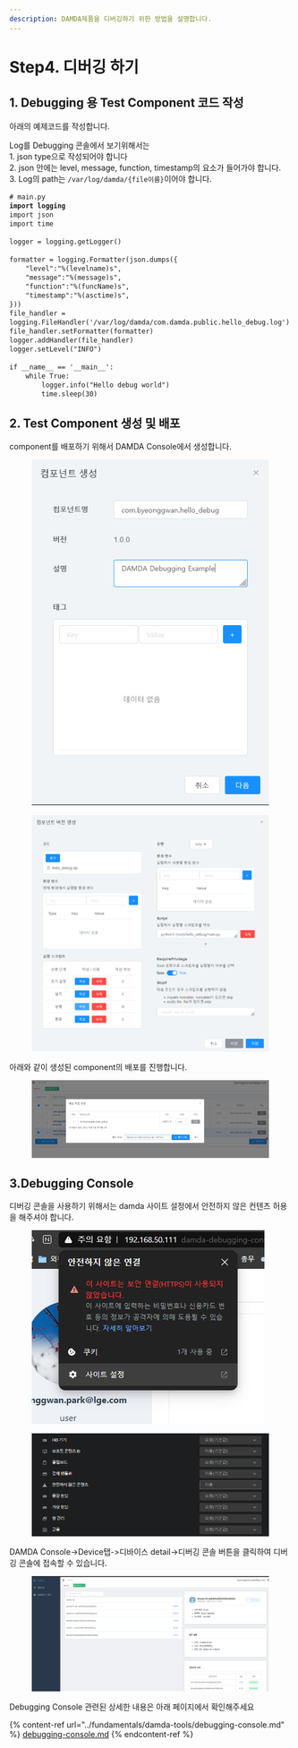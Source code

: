 ```yaml
---
description: DAMDA제품을 디버깅하기 위한 방법을 설명합니다.
---
```


# Step4. 디버깅 하기

## 1. Debugging 용 Test Component 코드 작성

아래의 예제코드를 작성합니다.

Log를 Debugging 콘솔에서 보기위해서는\
&#x20;   1\.  json type으로 작성되어야 합니다\
&#x20;   2\. json 안에는 level, message, function, timestamp의 요소가 들어가야 합니다.\
&#x20;   3\. Log의 path는 `/var/log/damda/{file이름}`이어야 합니다.

<pre class="language-python"><code class="lang-python"># main.py
<strong>import logging
</strong>import json
import time

logger = logging.getLogger()

formatter = logging.Formatter(json.dumps({
    "level":"%(levelname)s",
    "message":"%(message)s",
    "function":"%(funcName)s",
    "timestamp":"%(asctime)s",
}))
file_handler = logging.FileHandler('/var/log/damda/com.damda.public.hello_debug.log')
file_handler.setFormatter(formatter)
logger.addHandler(file_handler)
logger.setLevel("INFO")

if __name__ == '__main__':
    while True:
        logger.info("Hello debug world")
        time.sleep(30)</code></pre>

## 2. Test Component 생성 및 배포

component를 배포하기 위해서 DAMDA Console에서 생성합니다.

<figure><img src="../.gitbook/assets/image (16) (2).png" alt=""><figcaption></figcaption></figure>

<figure><img src="../.gitbook/assets/image (8) (4).png" alt=""><figcaption></figcaption></figure>

아래와 같이 생성된 component의 배포를 진행합니다.

<figure><img src="../.gitbook/assets/image (10) (1) (1).png" alt=""><figcaption></figcaption></figure>

## 3.Debugging Console

디버깅 콘솔을 사용하기 위해서는 damda 사이트 설정에서 안전하지 않은 컨텐츠 허용을 해주셔야 합니다.

<figure><img src="../.gitbook/assets/image (10).png" alt=""><figcaption></figcaption></figure>

<figure><img src="../.gitbook/assets/image (1) (8).png" alt=""><figcaption></figcaption></figure>

DAMDA Console->Device탭->디바이스 detail->디버깅 콘솔 버튼을 클릭하여 디버깅 콘솔에 접속할 수 있습니다.

<figure><img src="../.gitbook/assets/image (3) (2).png" alt=""><figcaption></figcaption></figure>

Debugging Console 관련된 상세한 내용은 아래 페이지에서 확인해주세요

{% content-ref url="../fundamentals/damda-tools/debugging-console.md" %}
[debugging-console.md](../fundamentals/damda-tools/debugging-console.md)
{% endcontent-ref %}
